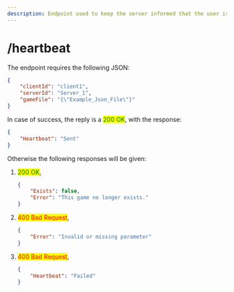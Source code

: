 ```yaml
---
description: Endpoint used to keep the server informed that the user is still there
---
```


# /heartbeat

The endpoint requires the following JSON:

```json
{
    "clientId": "client1",
    "serverId": "Server_1",
    "gameFile": "{\"Example_Json_File\"}"
}
```

In case of success, the reply is a <mark style="color:green;">200 OK</mark>, with the response:

```json
{
    "Heartbeat": "Sent"
}
```

Otherwise the following responses will be given:

1.  <mark style="color:green;">200 OK</mark>,

    ```json
    {
        "Exists": false,
        "Error": "This game no longer exists."
    }
    ```
2.  &#x20;<mark style="color:red;">400 Bad Request</mark>,

    ```json
    {
        "Error": "Invalid or missing parameter"
    }
    ```
3.  <mark style="color:red;">400 Bad Request</mark>, &#x20;

    ```json
    {
        "Heartbeat": "Failed"
    }
    ```
